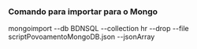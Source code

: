 ### Comando para importar para o Mongo

mongoimport --db BDNSQL --collection hr --drop --file scriptPovoamentoMongoDB.json --jsonArray 

